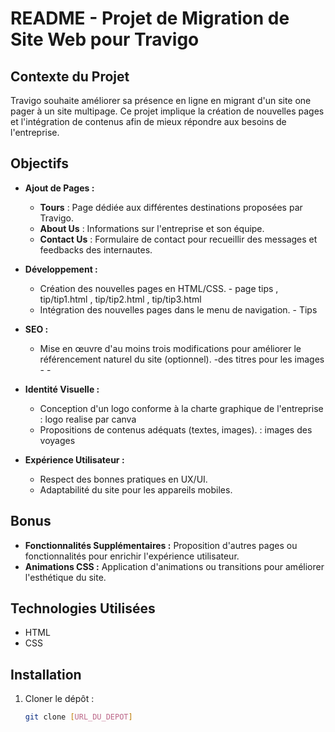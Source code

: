 # README - Projet de Migration de Site Web pour Travigo

## Contexte du Projet

Travigo souhaite améliorer sa présence en ligne en migrant d'un site one pager à un site multipage. Ce projet implique la création de nouvelles pages et l'intégration de contenus afin de mieux répondre aux besoins de l'entreprise.

## Objectifs

- **Ajout de Pages :**
  - **Tours** : Page dédiée aux différentes destinations proposées par Travigo.
  - **About Us** : Informations sur l'entreprise et son équipe.
  - **Contact Us** : Formulaire de contact pour recueillir des messages et feedbacks des internautes.

- **Développement :**
  - Création des nouvelles pages en HTML/CSS.
              - page tips , tip/tip1.html , tip/tip2.html   , tip/tip3.html
  - Intégration des nouvelles pages dans le menu de navigation.
                - Tips

- **SEO :**
  - Mise en œuvre d'au moins trois modifications pour améliorer le référencement naturel du site (optionnel).
                      -des titres pour les images
                      -<!--seo / ajouter des titres aux liens--->
                      - <!-- SEO : Ajout d'une méta-description qui permet aux moteurs de recherche de comprendre de quoi parle la page, et qui peut également inciter l'utilisateur à accéder au site, car la description s'affiche sous le titre. -->


- **Identité Visuelle :**
  - Conception d'un logo conforme à la charte graphique de l'entreprise : logo realise par canva 
  - Propositions de contenus adéquats (textes, images). : images des voyages

- **Expérience Utilisateur :**
  - Respect des bonnes pratiques en UX/UI.
  - Adaptabilité du site pour les appareils mobiles.

## Bonus

- **Fonctionnalités Supplémentaires :** Proposition d'autres pages ou fonctionnalités pour enrichir l'expérience utilisateur.  
- **Animations CSS :** Application d'animations ou transitions pour améliorer l'esthétique du site.

## Technologies Utilisées

- HTML
- CSS

## Installation

1. Cloner le dépôt :
   ```bash
   git clone [URL_DU_DEPOT]
